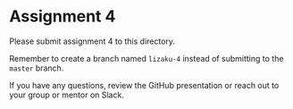 # Assignment 4

Please submit assignment 4 to this directory.

Remember to create a branch named `lizaku-4` 
instead of submitting to the `master` branch.

If you have any questions, review the GitHub presentation or reach
out to your group or mentor on Slack.

